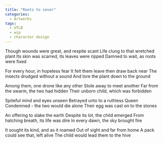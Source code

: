 ```yaml
---
title: "Roots to sever"
categories:
  - Artworks
tags:
  - UTLB
  - wip
  - character design
---
```


Though wounds were great, and respite scant
Life clung to that wretched plant
Its skin was scarred, its leaves were ripped
Damned to wait, as roots were fixed

For every hour, in hopeless fear
It felt them leave then draw back near
The insects drudged without a sound
And tore the plant down to the ground

Among them, one drone like any other
Stole away to meet another
Far from the swarm, the two had hidden
Their unborn child, which was forbidden

Spiteful mind and eyes unseen
Betrayed unto to a ruthless Queen
Condemned - the two would die alone
Their egg was cast on to the stones

An offering to slake the earth
Despite its lot, the child emerged
From hatching breath, its life was dire
In every dawn, the sky brought fire

It sought its kind, and as it roamed
Out of sight and far from home
A pack could see that, left alive
The child would lead them to the hive